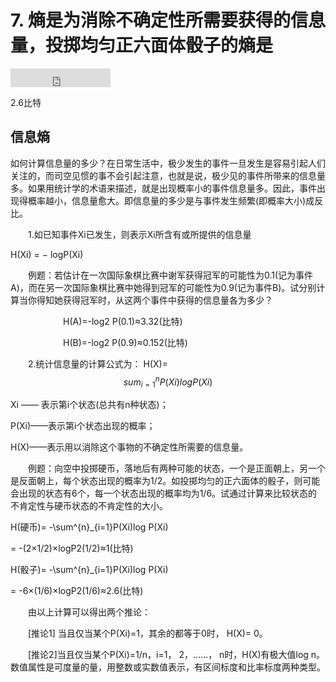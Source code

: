 # 7. 熵是为消除不确定性所需要获得的信息量，投掷均匀正六面体骰子的熵是

<iframe src="https://ghbtns.com/github-btn.html?user=geekcircle&repo=machine-learning-interview-qa&type=star&count=true&size=large" frameborder="0" scrolling="0" width="160px" height="30px"></iframe>

2.6比特


## 信息熵


如何计算信息量的多少？在日常生活中，极少发生的事件一旦发生是容易引起人们关注的，而司空见惯的事不会引起注意，也就是说，极少见的事件所带来的信息量多。如果用统计学的术语来描述，就是出现概率小的事件信息量多。因此，事件出现得概率越小，信息量愈大。即信息量的多少是与事件发生频繁(即概率大小)成反比。  

　　1.如已知事件Xi已发生，则表示Xi所含有或所提供的信息量  


H(Xi) = − logP(Xi)

　　例题：若估计在一次国际象棋比赛中谢军获得冠军的可能性为0.1(记为事件A)，而在另一次国际象棋比赛中她得到冠军的可能性为0.9(记为事件B)。试分别计算当你得知她获得冠军时，从这两个事件中获得的信息量各为多少？

　　　　　　H(A)=-log2 P(0.1)≈3.32(比特)

　　　　　　H(B)=-log2 P(0.9)≈0.152(比特)

　　2.统计信息量的计算公式为：
H(X)=$$sum^{n}_{i=1}P(Xi)log P(Xi)$$

Xi —— 表示第i个状态(总共有n种状态)；

P(Xi)——表示第i个状态出现的概率；

H(X)——表示用以消除这个事物的不确定性所需要的信息量。

　　例题：向空中投掷硬币，落地后有两种可能的状态，一个是正面朝上，另一个是反面朝上，每个状态出现的概率为1/2。如投掷均匀的正六面体的骰子，则可能会出现的状态有6个，每一个状态出现的概率均为1/6。试通过计算来比较状态的不肯定性与硬币状态的不肯定性的大小。

H(硬币)= -\sum^{n}_{i=1}P(Xi)log P(Xi)

= -(2×1/2)×logP2(1/2)≈1(比特)

H(骰子)= -\sum^{n}_{i=1}P(Xi)log P(Xi)

= -6×(1/6)×logP2(1/6)≈2.6(比特)

　　由以上计算可以得出两个推论：

　　[推论1] 当且仅当某个P(Xi)=1，其余的都等于0时， H(X)= 0。

　　[推论2]当且仅当某个P(Xi)=1/n，i=1， 2，……， n时，H(X)有极大值log n。
数值属性是可度量的量，用整数或实数值表示，有区间标度和比率标度两种类型。





